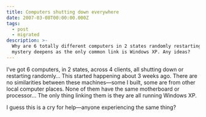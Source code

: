 ```yaml
---
title: Computers shutting down everywhere
date: 2007-03-08T00:00:00.000Z
tags:
  - post
  - migrated
description: >-
  Why are 6 totally different computers in 2 states randomly restarting? The
  mystery deepens as the only common link is Windows XP. Any ideas?
---
```


I’ve got 6 computers, in 2 states, across 4 clients, all shutting down or restarting randomly… This started happening about 3 weeks ago. There are no similarities between these machines—some I built, some are from other local computer places. None of them have the same motherboard or processor… The only thing linking them is they are all running Windows XP.

I guess this is a cry for help—anyone experiencing the same thing?
